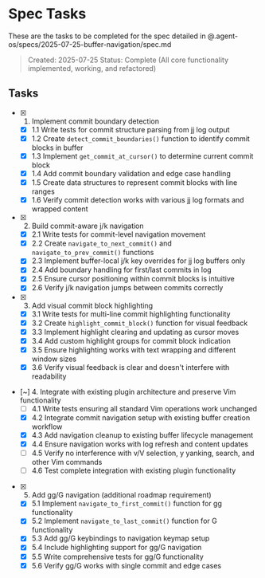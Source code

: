 # Spec Tasks

These are the tasks to be completed for the spec detailed in @.agent-os/specs/2025-07-25-buffer-navigation/spec.md

> Created: 2025-07-25
> Status: Complete (All core functionality implemented, working, and refactored)

## Tasks

- [x] 1. Implement commit boundary detection
  - [x] 1.1 Write tests for commit structure parsing from jj log output
  - [x] 1.2 Create `detect_commit_boundaries()` function to identify commit blocks in buffer
  - [x] 1.3 Implement `get_commit_at_cursor()` to determine current commit block
  - [x] 1.4 Add commit boundary validation and edge case handling
  - [x] 1.5 Create data structures to represent commit blocks with line ranges
  - [x] 1.6 Verify commit detection works with various jj log formats and wrapped content

- [x] 2. Build commit-aware j/k navigation
  - [x] 2.1 Write tests for commit-level navigation movement
  - [x] 2.2 Create `navigate_to_next_commit()` and `navigate_to_prev_commit()` functions
  - [x] 2.3 Implement buffer-local j/k key overrides for jj log buffers only
  - [x] 2.4 Add boundary handling for first/last commits in log
  - [x] 2.5 Ensure cursor positioning within commit blocks is intuitive
  - [x] 2.6 Verify j/k navigation jumps between commits correctly

- [x] 3. Add visual commit block highlighting
  - [x] 3.1 Write tests for multi-line commit highlighting functionality
  - [x] 3.2 Create `highlight_commit_block()` function for visual feedback
  - [x] 3.3 Implement highlight clearing and updating as cursor moves
  - [x] 3.4 Add custom highlight groups for commit block indication
  - [x] 3.5 Ensure highlighting works with text wrapping and different window sizes
  - [x] 3.6 Verify visual feedback is clear and doesn't interfere with readability

- [~] 4. Integrate with existing plugin architecture and preserve Vim functionality
  - [ ] 4.1 Write tests ensuring all standard Vim operations work unchanged
  - [x] 4.2 Integrate commit navigation setup with existing buffer creation workflow
  - [x] 4.3 Add navigation cleanup to existing buffer lifecycle management
  - [x] 4.4 Ensure navigation works with log refresh and content updates
  - [ ] 4.5 Verify no interference with v/V selection, y yanking, search, and other Vim commands
  - [ ] 4.6 Test complete integration with existing plugin functionality

- [x] 5. Add gg/G navigation (additional roadmap requirement)
  - [x] 5.1 Implement `navigate_to_first_commit()` function for gg functionality
  - [x] 5.2 Implement `navigate_to_last_commit()` function for G functionality  
  - [x] 5.3 Add gg/G keybindings to navigation keymap setup
  - [x] 5.4 Include highlighting support for gg/G navigation
  - [x] 5.5 Write comprehensive tests for gg/G functionality
  - [x] 5.6 Verify gg/G works with single commit and edge cases